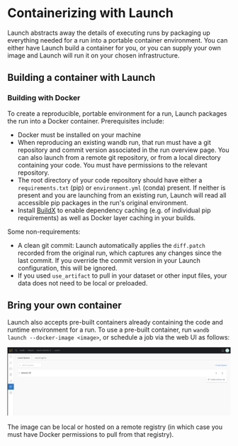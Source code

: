 # Containerizing with Launch

Launch abstracts away the details of executing runs by packaging up everything needed for a run into a portable container environment. You can either have Launch build a container for you, or you can supply your own image and Launch will run it on your chosen infrastructure.

## Building a container with Launch

### Building with Docker

To create a reproducible, portable environment for a run, Launch packages the run into a Docker container. Prerequisites include:

* Docker must be installed on your machine
* When reproducing an existing wandb run, that run must have a git repository and commit version associated in the run overview page. You can also launch from a remote git repository, or from a local directory containing your code. You must have permissions to the relevant repository.
* The root directory of your code repository should have either a `requirements.txt` (pip) or `environment.yml` (conda) present. If neither is present and you are launching from an existing run, Launch will read all accessible pip packages in the run's original environment.
* Install [BuildX](https://github.com/docker/buildx) to enable dependency caching (e.g. of individual pip requirements) as well as Docker layer caching in your builds.

Some non-requirements:

* A clean git commit: Launch automatically applies the `diff.patch` recorded from the original run, which captures any changes since the last commit. If you override the commit version in your Launch configuration, this will be ignored.
* If you used `use_artifact` to pull in your dataset or other input files, your data does not need to be local or preloaded.

## Bring your own container

Launch also accepts pre-built containers already containing the code and runtime environment for a run. To use a pre-built container, run `wandb launch --docker-image <image>`, or schedule a job via the web UI as follows:

![](<../../.gitbook/assets/image (177).png>)

The image can be local or hosted on a remote registry (in which case you must have Docker permissions to pull from that registry).
